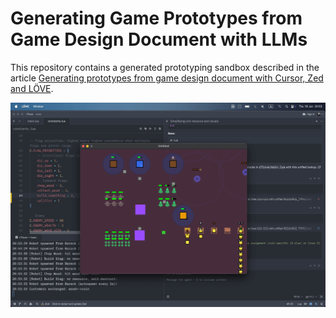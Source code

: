 # Generating Game Prototypes from Game Design Document with LLMs

This repository contains a generated prototyping sandbox described in the article [Generating prototypes from game design document with Cursor, Zed and LÖVE](https://blog.luden.io/generating-prototypes-from-game-design-document-with-cursor-zed-and-l%C3%B6ve-7b8d932194d7).

![Generate Prototype Visuals](cover.png)
